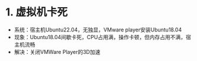 # 1. 虚拟机卡死

* 系统：宿主机Ubuntu22.04，无独显，VMware player安装Ubuntu18.04
* 现象：Ubuntu18.04间歇卡死，CPU占用满，操作卡顿，但内存占用不满，宿主机流畅
* 解决：关闭VMWare Player的3D加速